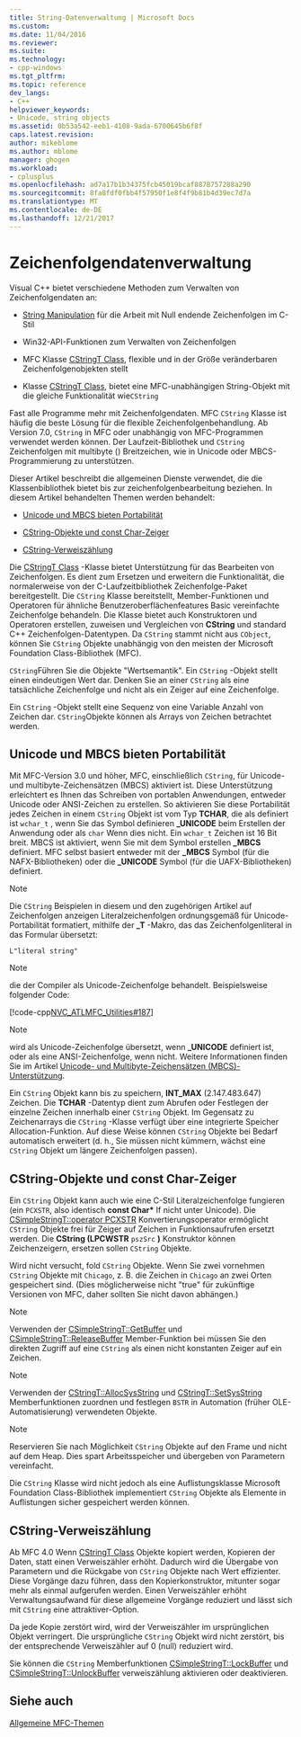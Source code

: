 ```yaml
---
title: String-Datenverwaltung | Microsoft Docs
ms.custom: 
ms.date: 11/04/2016
ms.reviewer: 
ms.suite: 
ms.technology:
- cpp-windows
ms.tgt_pltfrm: 
ms.topic: reference
dev_langs:
- C++
helpviewer_keywords:
- Unicode, string objects
ms.assetid: 0b53a542-eeb1-4108-9ada-6700645b6f8f
caps.latest.revision: 
author: mikeblome
ms.author: mblome
manager: ghogen
ms.workload:
- cplusplus
ms.openlocfilehash: ad7a17b1b34375fcb45019bcaf8878757288a290
ms.sourcegitcommit: 8fa8fdf0fbb4f57950f1e8f4f9b81b4d39ec7d7a
ms.translationtype: MT
ms.contentlocale: de-DE
ms.lasthandoff: 12/21/2017
---
```

# <a name="string-data-management"></a>Zeichenfolgendatenverwaltung
Visual C++ bietet verschiedene Methoden zum Verwalten von Zeichenfolgendaten an:  
  
-   [String Manipulation](../c-runtime-library/string-manipulation-crt.md) für die Arbeit mit Null endende Zeichenfolgen im C-Stil  
  
-   Win32-API-Funktionen zum Verwalten von Zeichenfolgen  
  
-   MFC Klasse [CStringT Class](../atl-mfc-shared/reference/cstringt-class.md), flexible und in der Größe veränderbaren Zeichenfolgenobjekten stellt  
  
-   Klasse [CStringT Class](../atl-mfc-shared/reference/cstringt-class.md), bietet eine MFC-unabhängigen String-Objekt mit die gleiche Funktionalität wie`CString`  
  
 Fast alle Programme mehr mit Zeichenfolgendaten. MFC `CString` Klasse ist häufig die beste Lösung für die flexible Zeichenfolgenbehandlung. Ab Version 7.0, `CString` in MFC oder unabhängig von MFC-Programmen verwendet werden können. Der Laufzeit-Bibliothek und `CString` Zeichenfolgen mit multibyte () Breitzeichen, wie in Unicode oder MBCS-Programmierung zu unterstützen.  
  
 Dieser Artikel beschreibt die allgemeinen Dienste verwendet, die die Klassenbibliothek bietet bis zur zeichenfolgenbearbeitung beziehen. In diesem Artikel behandelten Themen werden behandelt:  
  
-   [Unicode und MBCS bieten Portabilität](#_core_unicode_and_mbcs_provide_portability)  
  
-   [CString-Objekte und const Char-Zeiger](#_core_cstrings_and_const_char_pointers)  
  
-   [CString-Verweiszählung](#_core_cstring_reference_counting)  
  
 Die [CStringT Class](../atl-mfc-shared/reference/cstringt-class.md) -Klasse bietet Unterstützung für das Bearbeiten von Zeichenfolgen. Es dient zum Ersetzen und erweitern die Funktionalität, die normalerweise von der C-Laufzeitbibliothek Zeichenfolge-Paket bereitgestellt. Die `CString` Klasse bereitstellt, Member-Funktionen und Operatoren für ähnliche Benutzeroberflächenfeatures Basic vereinfachte Zeichenfolge behandeln. Die Klasse bietet auch Konstruktoren und Operatoren erstellen, zuweisen und Vergleichen von **CString** und standard C++ Zeichenfolgen-Datentypen. Da `CString` stammt nicht aus `CObject`, können Sie `CString` Objekte unabhängig von den meisten der Microsoft Foundation Class-Bibliothek (MFC).  
  
 `CString`Führen Sie die Objekte "Wertsemantik". Ein `CString` -Objekt stellt einen eindeutigen Wert dar. Denken Sie an einer `CString` als eine tatsächliche Zeichenfolge und nicht als ein Zeiger auf eine Zeichenfolge.  
  
 Ein `CString` -Objekt stellt eine Sequenz von eine Variable Anzahl von Zeichen dar. `CString`Objekte können als Arrays von Zeichen betrachtet werden.  
  
##  <a name="_core_unicode_and_mbcs_provide_portability"></a>Unicode und MBCS bieten Portabilität  
 Mit MFC-Version 3.0 und höher, MFC, einschließlich `CString`, für Unicode- und multibyte-Zeichensätzen (MBCS) aktiviert ist. Diese Unterstützung erleichtert es Ihnen das Schreiben von portablen Anwendungen, entweder Unicode oder ANSI-Zeichen zu erstellen. So aktivieren Sie diese Portabilität jedes Zeichen in einem `CString` Objekt ist vom Typ **TCHAR**, die als definiert ist `wchar_t` , wenn Sie das Symbol definieren **_UNICODE** beim Erstellen der Anwendung oder als `char` Wenn dies nicht. Ein `wchar_t` Zeichen ist 16 Bit breit. MBCS ist aktiviert, wenn Sie mit dem Symbol erstellen **_MBCS** definiert. MFC selbst basiert entweder mit der **_MBCS** Symbol (für die NAFX-Bibliotheken) oder die **_UNICODE** Symbol (für die UAFX-Bibliotheken) definiert.  
  
> [!NOTE]
>  Die `CString` Beispielen in diesem und den zugehörigen Artikel auf Zeichenfolgen anzeigen Literalzeichenfolgen ordnungsgemäß für Unicode-Portabilität formatiert, mithilfe der **_T** -Makro, das das Zeichenfolgenliteral in das Formular übersetzt:  
  
 `L"literal string"`  
  
> [!NOTE]
>  die der Compiler als Unicode-Zeichenfolge behandelt. Beispielsweise folgender Code:  
  
 [!code-cpp[NVC_ATLMFC_Utilities#187](../atl-mfc-shared/codesnippet/cpp/string-data-management_1.cpp)]  
  
> [!NOTE]
>  wird als Unicode-Zeichenfolge übersetzt, wenn **_UNICODE** definiert ist, oder als eine ANSI-Zeichenfolge, wenn nicht. Weitere Informationen finden Sie im Artikel [Unicode- und Multibyte-Zeichensätzen (MBCS)-Unterstützung](../atl-mfc-shared/unicode-and-multibyte-character-set-mbcs-support.md).  
  
 Ein `CString` Objekt kann bis zu speichern, **INT_MAX** (2.147.483.647) Zeichen. Die **TCHAR** -Datentyp dient zum Abrufen oder Festlegen der einzelne Zeichen innerhalb einer `CString` Objekt. Im Gegensatz zu Zeichenarrays die `CString` -Klasse verfügt über eine integrierte Speicher Allocation-Funktion. Auf diese Weise können `CString` Objekte bei Bedarf automatisch erweitert (d. h., Sie müssen nicht kümmern, wächst eine `CString` Objekt um längere Zeichenfolgen passen).  
  
##  <a name="_core_cstrings_and_const_char_pointers"></a>CString-Objekte und const Char-Zeiger  
 Ein `CString` Objekt kann auch wie eine C-Stil Literalzeichenfolge fungieren (ein `PCXSTR`, also identisch **const Char\***  If nicht unter Unicode). Die [CSimpleStringT::operator PCXSTR](../atl-mfc-shared/reference/csimplestringt-class.md#operator_pcxstr) Konvertierungsoperator ermöglicht `CString` Objekte frei für Zeiger auf Zeichen in Funktionsaufrufen ersetzt werden. Die **CString (LPCWSTR** `pszSrc` **)** Konstruktor können Zeichenzeigern, ersetzen sollen `CString` Objekte.  
  
 Wird nicht versucht, fold `CString` Objekte. Wenn Sie zwei vornehmen `CString` Objekte mit `Chicago`, z. B. die Zeichen in `Chicago` an zwei Orten gespeichert sind. (Dies möglicherweise nicht "true" für zukünftige Versionen von MFC, daher sollten Sie nicht davon abhängen.)  
  
> [!NOTE]
>  Verwenden der [CSimpleStringT::GetBuffer](../atl-mfc-shared/reference/csimplestringt-class.md#getbuffer) und [CSimpleStringT::ReleaseBuffer](../atl-mfc-shared/reference/csimplestringt-class.md#releasebuffer) Member-Funktion bei müssen Sie den direkten Zugriff auf eine `CString` als einen nicht konstanten Zeiger auf ein Zeichen.  
  
> [!NOTE]
>  Verwenden der [CStringT::AllocSysString](../atl-mfc-shared/reference/cstringt-class.md#allocsysstring) und [CStringT::SetSysString](../atl-mfc-shared/reference/cstringt-class.md#setsysstring) Memberfunktionen zuordnen und festlegen `BSTR` in Automation (früher OLE-Automatisierung) verwendeten Objekte.  
  
> [!NOTE]
>  Reservieren Sie nach Möglichkeit `CString` Objekte auf den Frame und nicht auf dem Heap. Dies spart Arbeitsspeicher und übergeben von Parametern vereinfacht.  
  
 Die `CString` Klasse wird nicht jedoch als eine Auflistungsklasse Microsoft Foundation Class-Bibliothek implementiert `CString` Objekte als Elemente in Auflistungen sicher gespeichert werden können.  
  
##  <a name="_core_cstring_reference_counting"></a>CString-Verweiszählung  
 Ab MFC 4.0 Wenn [CStringT Class](../atl-mfc-shared/reference/cstringt-class.md) Objekte kopiert werden, Kopieren der Daten, statt einen Verweiszähler erhöht. Dadurch wird die Übergabe von Parametern und die Rückgabe von `CString` Objekte nach Wert effizienter. Diese Vorgänge dazu führen, dass den Kopierkonstruktor, mitunter sogar mehr als einmal aufgerufen werden. Einen Verweiszähler erhöht Verwaltungsaufwand für diese allgemeine Vorgänge reduziert und lässt sich mit `CString` eine attraktiver-Option.  
  
 Da jede Kopie zerstört wird, wird der Verweiszähler im ursprünglichen Objekt verringert. Die ursprüngliche `CString` Objekt wird nicht zerstört, bis der entsprechende Verweiszähler auf 0 (null) reduziert wird.  
  
 Sie können die `CString` Memberfunktionen [CSimpleStringT::LockBuffer](../atl-mfc-shared/reference/csimplestringt-class.md#lockbuffer) und [CSimpleStringT::UnlockBuffer](../atl-mfc-shared/reference/csimplestringt-class.md#unlockbuffer) verweiszählung aktivieren oder deaktivieren.  
  
## <a name="see-also"></a>Siehe auch  
 [Allgemeine MFC-Themen](../mfc/general-mfc-topics.md)

